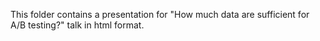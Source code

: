 This folder contains a presentation for "How much data are sufficient for A/B testing?" talk in html format.
